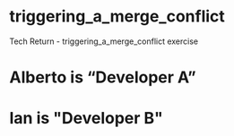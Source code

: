 # triggering_a_merge_conflict
Tech Return - triggering_a_merge_conflict exercise

# Alberto is “Developer A”
# Ian is "Developer B"
